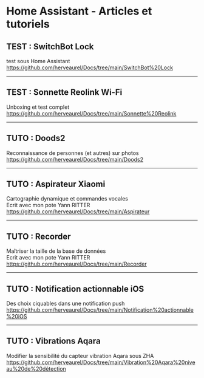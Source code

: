 # Home Assistant - Articles et tutoriels


## TEST : SwitchBot Lock<br>
test sous Home Assistant<br>
https://github.com/herveaurel/Docs/tree/main/SwitchBot%20Lock

------

## TEST : Sonnette Reolink Wi-Fi<br>
Unboxing et test complet<br>
https://github.com/herveaurel/Docs/tree/main/Sonnette%20Reolink

------

## TUTO : Doods2<br>
Reconnaissance de personnes (et autres) sur photos<br>
https://github.com/herveaurel/Docs/tree/main/Doods2

------

## TUTO : Aspirateur Xiaomi<br>
Cartographie dynamique et commandes vocales<br>
Ecrit avec mon pote Yann RITTER<br>
https://github.com/herveaurel/Docs/tree/main/Aspirateur

------

## TUTO : Recorder<br> 
Maîtriser la taille de la base de données<br>
Ecrit avec mon pote Yann RITTER<br>
https://github.com/herveaurel/Docs/tree/main/Recorder

------

## TUTO : Notification actionnable iOS<br> 
Des choix ciquables dans une notification push<br>
https://github.com/herveaurel/Docs/tree/main/Notification%20actionnable%20iOS

------

## TUTO : Vibrations Aqara<br>
Modifier la sensibilité du capteur vibration Aqara sous ZHA<br>
https://github.com/herveaurel/Docs/tree/main/Vibration%20Aqara%20niveau%20de%20détection